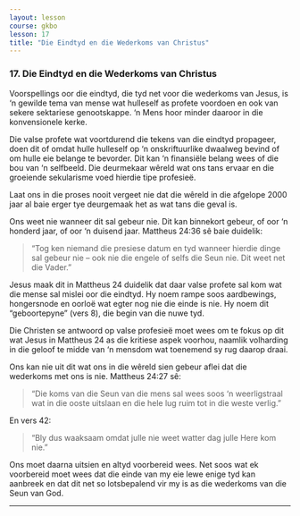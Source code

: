 ```yaml
---
layout: lesson
course: gkbo
lesson: 17
title: "Die Eindtyd en die Wederkoms van Christus"
---
```


### 17. Die Eindtyd en die Wederkoms van Christus
Voorspellings oor die eindtyd, die tyd net voor die wederkoms van Jesus, is ‘n gewilde tema van mense wat hulleself as profete voordoen en ook van sekere sektariese genootskappe. ‘n Mens hoor minder daaroor in die konvensionele kerke.

Die valse profete wat voortdurend die tekens van die eindtyd propageer, doen dit of omdat hulle hulleself op ‘n onskriftuurlike dwaalweg bevind of om hulle eie belange te bevorder. Dit kan ‘n finansiële belang wees of die bou van ‘n selfbeeld. Die deurmekaar wêreld wat ons tans ervaar en die groeiende sekularisme voed hierdie tipe profesieë.

Laat ons in die proses nooit vergeet nie dat die wêreld in die afgelope 2000 jaar al baie erger tye deurgemaak het as wat tans die geval is.

Ons weet nie wanneer dit sal gebeur nie. Dit kan binnekort gebeur, of oor ‘n honderd jaar, of oor ‘n duisend jaar. Mattheus 24:36 sê baie duidelik:  
> “Tog ken niemand die presiese datum en tyd wanneer hierdie dinge sal gebeur nie – ook nie die engele of selfs die Seun nie. Dit weet net die Vader.”

Jesus maak dit in Mattheus 24 duidelik dat daar valse profete sal kom wat die mense sal mislei oor die eindtyd. Hy noem rampe soos aardbewings, hongersnode en oorloë wat egter nog nie die einde is nie. Hy noem dit “geboortepyne” (vers 8), die begin van die nuwe tyd.

Die Christen se antwoord op valse profesieë moet wees om te fokus op dit wat Jesus in Mattheus 24 as die kritiese aspek voorhou, naamlik volharding in die geloof te midde van ‘n mensdom wat toenemend sy rug daarop draai.

Ons kan nie uit dit wat ons in die wêreld sien gebeur aflei dat die wederkoms met ons is nie. Mattheus 24:27 sê:  
> “Die koms van die Seun van die mens sal wees soos ‘n weerligstraal wat in die ooste uitslaan en die hele lug ruim tot in die weste verlig.”

En vers 42:  
> “Bly dus waaksaam omdat julle nie weet watter dag julle Here kom nie.”

Ons moet daarna uitsien en altyd voorbereid wees. Net soos wat ek voorbereid moet wees dat die einde van my eie lewe enige tyd kan aanbreek en dat dit net so lotsbepalend vir my is as die wederkoms van die Seun van God.

---
